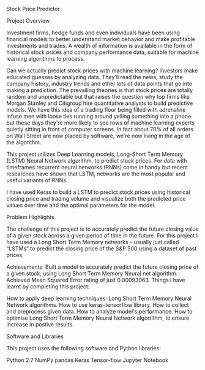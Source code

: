 Stock Price Predictor

Project Overview

Investment firms, hedge funds and even individuals have been using financial models to better understand market behavior and make profitable investments and trades. A wealth of information is available in the form of historical stock prices and company performance data, suitable for machine learning algorithms to process.

Can we actually predict stock prices with machine learning? Investors make educated guesses by analyzing data. They'll read the news, study the company history, industry trends and other lots of data points that go into making a prediction. The prevailing theories is that stock prices are totally random and unpredictable but that raises the question why top firms like Morgan Stanley and Citigroup hire quantitative analysts to build predictive models. We have this idea of a trading floor being filled with adrenaline infuse men with loose ties running around yelling something into a phone but these days they're more likely to see rows of machine learning experts quietly sitting in front of computer screens. In fact about 70% of all orders on Wall Street are now placed by software, we're now living in the age of the algorithm.

This project utilizes Deep Learning models, Long-Short Term Memory (LSTM) Neural Network algorithm, to predict stock prices. For data with timeframes recurrent neural networks (RNNs) come in handy but recent researches have shown that LSTM, networks are the most popular and useful variants of RNNs.

I have used Keras to build a LSTM to predict stock prices using historical closing price and trading volume and visualize both the predicted price values over time and the optimal parameters for the model.

Problem Highlights

The challenge of this project is to accurately predict the future closing value of a given stock across a given period of time in the future. For this project I have used a Long Short Term Memory networks – usually just called “LSTMs” to predict the closing price of the S&P 500 using a dataset of past prices

Achievements:
Built a model to accurately predict the future closing price of a given stock, using Long Short Term Memory Neural net algorithm.
Achieved Mean Squared Error rating of just 0.00093063.
Things i have learnt by completing this project:

How to apply deep learning techniques: Long Short Term Memory Neural Network algorithms.
How to use keras-tensorflow library.
How to collect and preprocess given data.
How to analyze model's performance.
How to optimise Long Short Term Memory Neural Network algortithm, to ensure increase in postive results.

Software and Libraries

This project uses the following software and Python libraries:

Python 2.7
NumPy
pandas
Keras
Tensor-flow
Jupyter Notebook
